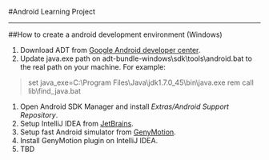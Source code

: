 #Android Learning Project

***

##How to create a android development environment (Windows)
1. Download ADT from [Google Android developer center].
1. Update java.exe path on adt-bundle-windows\sdk\tools\android.bat to the real path on your machine.  For example:
> set java_exe=C:\Program Files\Java\jdk1.7.0_45\bin\java.exe
> rem call lib\find_java.bat
1. Open Android SDK Manager and install *Extras/Android Support Repository*.
1. Setup IntelliJ IDEA from [JetBrains].
1. Setup fast Android simulator from [GenyMotion].
1. Install GenyMotion plugin on IntelliJ IDEA.
1. TBD

[Google Android developer center]:http://developer.android.com/sdk/index.html
[JetBrains]:http://www.jetbrains.com/idea/download/
[GenyMotion]:http://www.genymotion.com/